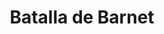 ﻿---
title: "Batalla de Barnet"
permalink: periodes_819.html
layout: periode
dataInici: 1471-04-14
sidebar: periodes
pares:
  - 590:
    title: "Guerra de las Dos Rosas"
    dataInici: "(1455)"
    dataFi: "(1485)"

fills:
jocsPrincipals:
jocsEscenaris:
jocsEpoca:
  - title: "Blood & Roses"
    bggId: 132019
    escenari: "Barnet"
    dataInici: 
    dataFi: 

  - title: "Table Battles: Wars of the Roses"
    bggId: 239769
    escenari: "Barnet"
    dataInici: 
    dataFi: 

jocsEpocaEscenaris:
---

